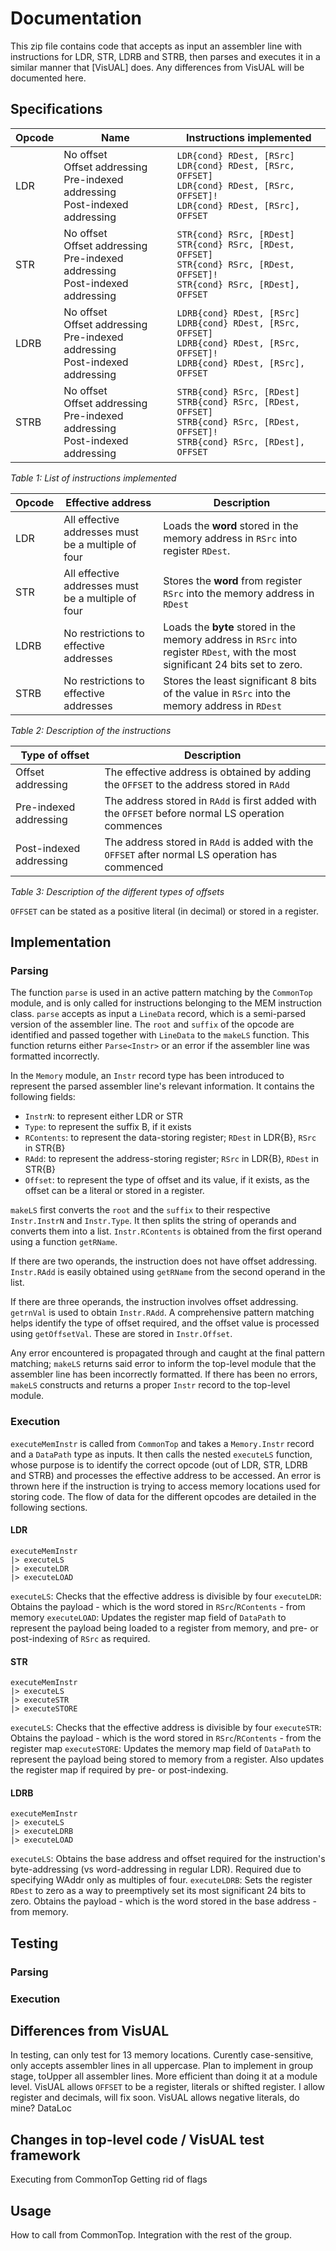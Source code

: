 # Documentation
This zip file contains code that accepts as input an assembler line with instructions for LDR, STR, LDRB and STRB, then parses and executes it in a similar manner that [VisUAL] does. Any differences from VisUAL will be documented here.

## Specifications

|Opcode     |Name                                                                                 |Instructions implemented        |
|-----------|-------------------------------------------------------------------------------------|--------------------------------|
|LDR        |No offset<br>Offset addressing<br>Pre-indexed addressing<br>Post-indexed addressing  |`LDR{cond} RDest, [RSrc]`<br>`LDR{cond} RDest, [RSrc, OFFSET]`<br>`LDR{cond} RDest, [RSrc, OFFSET]!`<br>`LDR{cond} RDest, [RSrc], OFFSET`            |
|STR        |No offset<br>Offset addressing<br>Pre-indexed addressing<br>Post-indexed addressing  |`STR{cond} RSrc, [RDest]`<br>`STR{cond} RSrc, [RDest, OFFSET]`<br>`STR{cond} RSrc, [RDest, OFFSET]!`<br>`STR{cond} RSrc, [RDest], OFFSET`            |
|LDRB       |No offset<br>Offset addressing<br>Pre-indexed addressing<br>Post-indexed addressing  |`LDRB{cond} RDest, [RSrc]`<br>`LDRB{cond} RDest, [RSrc, OFFSET]`<br>`LDRB{cond} RDest, [RSrc, OFFSET]!`<br>`LDRB{cond} RDest, [RSrc], OFFSET`    |
|STRB       |No offset<br>Offset addressing<br>Pre-indexed addressing<br>Post-indexed addressing  |`STRB{cond} RSrc, [RDest]`<br>`STRB{cond} RSrc, [RDest, OFFSET]`<br>`STRB{cond} RSrc, [RDest, OFFSET]!`<br>`STRB{cond} RSrc, [RDest], OFFSET`    |
  
_Table 1: List of instructions implemented_
  

|Opcode     |Effective address  |Description            |
|-----------|-------------------|-----------------------|
|LDR        |All effective addresses must be a multiple of four     |Loads the **word** stored in the memory address in `RSrc` into register `RDest`.  |
|STR        |All effective addresses must be a multiple of four     |Stores the **word** from register `RSrc` into the memory address in `RDest`            |
|LDRB       |No restrictions to effective addresses                 |Loads the **byte** stored in the memory address in `RSrc` into register `RDest`, with the most significant 24 bits set to zero.    |
|STRB       |No restrictions to effective addresses                 |Stores the least significant 8 bits of the value in `RSrc` into the memory address in `RDest`      |
  
_Table 2: Description of the instructions_
  

|Type of offset             |Description                                                                                            |
|---------------------------|-------------------------------------------------------------------------------------------------------|
|Offset addressing          |The effective address is obtained by adding the `OFFSET` to the address stored in `RAdd`               |
|Pre-indexed addressing     |The address stored in `RAdd` is first added with the `OFFSET` before normal LS operation commences     |
|Post-indexed addressing    |The address stored in `RAdd` is added with the `OFFSET` after normal LS operation has commenced        |
  
_Table 3: Description of the different types of offsets_
  
`OFFSET` can be stated as a positive literal (in decimal) or stored in a register. 

## Implementation
### Parsing
The function `parse` is used in an active pattern matching by the `CommonTop` module, and is only called for instructions belonging to the MEM instruction class. `parse` accepts as input a `LineData` record, which is a semi-parsed version of the assembler line. The `root` and `suffix` of the opcode are identified and passed together with `LineData` to the `makeLS` function. This function returns either `Parse<Instr>` or an error if the assembler line was formatted incorrectly.

In the `Memory` module, an `Instr` record type has been introduced to represent the parsed assembler line's relevant information. It contains the following fields:
- `InstrN`: to represent either LDR or STR
- `Type`: to represent the suffix B, if it exists
- `RContents`: to represent the data-storing register; `RDest` in LDR{B}, `RSrc` in STR{B}
- `RAdd`: to represent the address-storing register; `RSrc` in LDR{B}, `RDest` in STR{B}
- `Offset`: to represent the type of offset and its value, if it exists, as the offset can be a literal or stored in a register.

`makeLS` first converts the `root` and the `suffix` to their respective `Instr.InstrN` and `Instr.Type`. It then splits the string of operands and converts them into a list. `Instr.RContents` is obtained from the first operand using a function `getRName`.

If there are two operands, the instruction does not have offset addressing. `Instr.RAdd` is easily obtained using `getRName` from the second operand in the list.

If there are three operands, the instruction involves offset addressing. `getrnVal` is used to obtain `Instr.RAdd`. A comprehensive pattern matching helps identify the type of offset required, and the offset value is processed using `getOffsetVal`. These are stored in `Instr.Offset`.

Any error encountered is propagated through and caught at the final pattern matching; `makeLS` returns said error to inform the top-level module that the assembler line has been incorrectly formatted. If there has been no errors, `makeLS` constructs and returns a proper `Instr` record to the top-level module.

### Execution
`executeMemInstr` is called from `CommonTop` and takes a `Memory.Instr` record and a `DataPath` type as inputs. It then calls the nested `executeLS` function, whose purpose is to identify the correct opcode (out of LDR, STR, LDRB and STRB) and processes the effective address to be accessed. An error is thrown here if the instruction is trying to access memory locations used for storing code. The flow of data for the different opcodes are detailed in the following sections.

#### LDR
```
executeMemInstr
|> executeLS
|> executeLDR
|> executeLOAD
```
`executeLS`: Checks that the effective address is divisible by four
`executeLDR`: Obtains the payload - which is the word stored in `RSrc`/`RContents` - from memory
`executeLOAD`: Updates the register map field of `DataPath` to represent the payload being loaded to a register from memory, and pre- or post-indexing of `RSrc` as required.

#### STR
```
executeMemInstr
|> executeLS
|> executeSTR
|> executeSTORE
```
`executeLS`: Checks that the effective address is divisible by four
`executeSTR`: Obtains the payload - which is the word stored in `RSrc`/`RContents` - from the register map
`executeSTORE`: Updates the memory map field of `DataPath` to represent the payload being stored to memory from a register. Also updates the register map if required by pre- or post-indexing.

#### LDRB
```
executeMemInstr
|> executeLS
|> executeLDRB
|> executeLOAD
```
`executeLS`: Obtains the base address and offset required for the instruction's byte-addressing (vs word-addressing in regular LDR). Required due to specifying WAddr only as multiples of four. 
`executeLDRB`: Sets the register `RDest` to zero as a way to preemptively set its most significant 24 bits to zero. Obtains the payload - which is the word stored in the base address - from memory. 





## Testing
### Parsing
### Execution

## Differences from VisUAL
In testing, can only test for 13 memory locations.
Curently case-sensitive, only accepts assembler lines in all uppercase. Plan to implement in group stage, toUpper all assembler lines. More efficient than doing it at a module level.
VisUAL allows `OFFSET` to be a register, literals or shifted register. I allow register and decimals, will fix soon.
VisUAL allows negative literals, do mine?
DataLoc


## Changes in top-level code / VisUAL test framework
Executing from CommonTop
Getting rid of flags

## Usage
How to call from CommonTop. Integration with the rest of the group.
  
